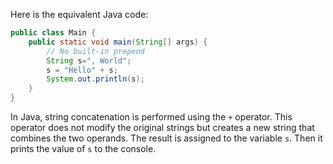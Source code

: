 Here is the equivalent Java code:

```java
public class Main {
    public static void main(String[] args) {
        // No built-in prepend
        String s=", World";
        s = "Hello" + s;
        System.out.println(s);
    }
}
```

In Java, string concatenation is performed using the `+` operator. This operator does not modify the original strings but creates a new string that combines the two operands. The result is assigned to the variable `s`. Then it prints the value of `s` to the console.
